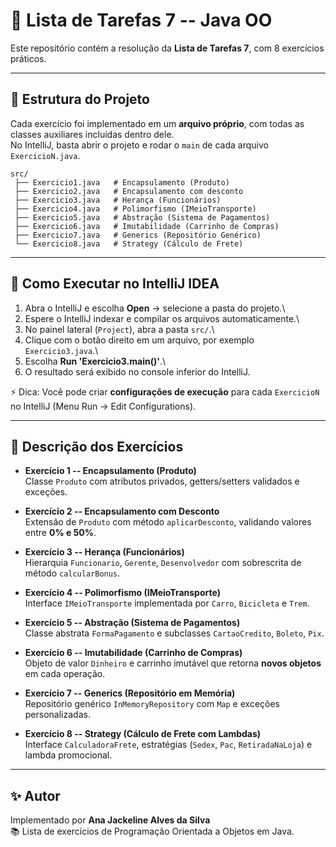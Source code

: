 # 📘 Lista de Tarefas 7 -- Java OO

Este repositório contém a resolução da **Lista de Tarefas 7**, com 8 exercícios práticos.

------------------------------------------------------------------------

## 📂 Estrutura do Projeto

Cada exercício foi implementado em um **arquivo próprio**, com todas as
classes auxiliares incluídas dentro dele.\
No IntelliJ, basta abrir o projeto e rodar o `main` de cada arquivo
`ExercicioN.java`.

    src/
     ├── Exercicio1.java   # Encapsulamento (Produto)
     ├── Exercicio2.java   # Encapsulamento com desconto
     ├── Exercicio3.java   # Herança (Funcionários)
     ├── Exercicio4.java   # Polimorfismo (IMeioTransporte)
     ├── Exercicio5.java   # Abstração (Sistema de Pagamentos)
     ├── Exercicio6.java   # Imutabilidade (Carrinho de Compras)
     ├── Exercicio7.java   # Generics (Repositório Genérico)
     └── Exercicio8.java   # Strategy (Cálculo de Frete)

------------------------------------------------------------------------

## 🚀 Como Executar no IntelliJ IDEA

1.  Abra o IntelliJ e escolha **Open** → selecione a pasta do projeto.\
2.  Espere o IntelliJ indexar e compilar os arquivos automaticamente.\
3.  No painel lateral (`Project`), abra a pasta `src/`.\
4.  Clique com o botão direito em um arquivo, por exemplo
    `Exercicio3.java`.\
5.  Escolha **Run 'Exercicio3.main()'**.\
6.  O resultado será exibido no console inferior do IntelliJ.

⚡ Dica: Você pode criar **configurações de execução** para cada
`ExercicioN` no IntelliJ (Menu Run → Edit Configurations).

------------------------------------------------------------------------

## 📑 Descrição dos Exercícios

-   **Exercício 1 -- Encapsulamento (Produto)**\
    Classe `Produto` com atributos privados, getters/setters validados e
    exceções.

-   **Exercício 2 -- Encapsulamento com Desconto**\
    Extensão de `Produto` com método `aplicarDesconto`, validando
    valores entre **0% e 50%**.

-   **Exercício 3 -- Herança (Funcionários)**\
    Hierarquia `Funcionario`, `Gerente`, `Desenvolvedor` com sobrescrita
    de método `calcularBonus`.

-   **Exercício 4 -- Polimorfismo (IMeioTransporte)**\
    Interface `IMeioTransporte` implementada por `Carro`, `Bicicleta` e
    `Trem`.

-   **Exercício 5 -- Abstração (Sistema de Pagamentos)**\
    Classe abstrata `FormaPagamento` e subclasses `CartaoCredito`,
    `Boleto`, `Pix`.

-   **Exercício 6 -- Imutabilidade (Carrinho de Compras)**\
    Objeto de valor `Dinheiro` e carrinho imutável que retorna **novos
    objetos** em cada operação.

-   **Exercício 7 -- Generics (Repositório em Memória)**\
    Repositório genérico `InMemoryRepository` com `Map` e exceções
    personalizadas.

-   **Exercício 8 -- Strategy (Cálculo de Frete com Lambdas)**\
    Interface `CalculadoraFrete`, estratégias (`Sedex`, `Pac`,
    `RetiradaNaLoja`) e lambda promocional.

------------------------------------------------------------------------

## ✨ Autor

Implementado por **Ana Jackeline Alves da Silva**\
📚 Lista de exercícios de Programação Orientada a Objetos em Java.
